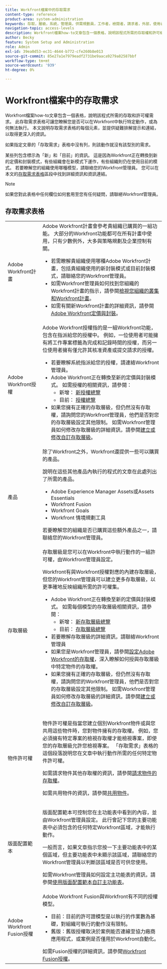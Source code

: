 ```yaml
---
title: Workfront檔案中的存取需求
content-type: reference
product-area: system-administration
keywords: 存取，層級，系統，管理員，供需規劃員，工作者，檢閱者，請求者，外部，使用者
navigation-topic: access-levels
description: Workfront檔案how-to文章包含一個表格，說明該程式所需的存取權和許可權。 本文詳細說明存取需求表格，並包含詳細資訊的連結。
author: Becky
feature: System Setup and Administration
role: Admin
exl-id: 39ea0d53-ec31-4644-b772-cfe260b8e013
source-git-commit: 85e27a1e7979eadf2731be9aaca9279a82587bbf
workflow-type: tm+mt
source-wordcount: '939'
ht-degree: 0%

---
```


# Workfront檔案中的存取需求

Workfront檔案how-to文章包含一個表格，說明該程式所需的存取和許可權需求。 此存取需求表格可讓您瞭解您是否可以在Workfront中執行特定動作，或為何無法執行。 本文說明存取需求表格的每個元素，並提供疑難排解提示和連結，以取得更深入的資訊。

如果指定文章的「存取需求」表格中沒有列，則該動作就沒有該型別的需求。

某些列包含標示為「新」和「目前」的資訊。 這是因為Workfront正在轉換到新的定價和封裝模式，有些組織會在新模式下運作，有些組織則仍在使用目前的模式。 若要瞭解您的組織使用哪種模型，請聯絡您的Workfront管理員。 您可以在本文的[存取需求表格](#the-access-requirements-table)區段中找到詳細資訊和資訊連結。

>[!NOTE]
>
>如果您對此表格中任何欄位如何套用至您有任何疑問，請聯絡Workfront管理員。

## 存取需求表格

<table style="table-layout:auto"> 
 <col> 
 <col> 
 <tbody> 
  <tr> 
   <td role="rowheader">Adobe Workfront計畫</td> 
   <td> Adobe Workfront計畫會參考貴組織已購買的一組功能。 大部分的Workfront功能都可在所有計畫中使用，只有少數例外，大多與策略規劃及企業控制有關。 
   <ul><li>若需瞭解貴組織使用哪種Adobe Workfront計畫，包括貴組織使用的新封裝模式或目前封裝模式，請聯絡您的Workfront管理員。</li>
   <li>如需Workfront管理員如何找到您組織的Workfront計畫的指示，請參閱<a href="/help/quicksilver/administration-and-setup/get-started-wf-administration/firewall-overview.md#view-your-organizations-cluster-and-workfront-plan" class="MCXref xref">檢視您組織的叢集和Workfront計畫</a>。</li><li>如需有關新Workfront計畫的詳細資訊，請參閱<a href="https://business.adobe.com/products/workfront/pricing.html">Adobe Workfront定價與封裝</a>。</li></ul> </td> 
  </tr> 
  <tr> 
   <td role="rowheader">Adobe Workfront授權</td> 
   <td> Adobe Workfront授權指的是一組Workfront功能，包含在指派給您的授權中。 例如，一位使用者可能擁有將工作專案標籤為完成和記錄時間的授權，而另一位使用者擁有僅允許其核准資產或提交請求的授權。 <p> 
   <ul>
   <li>若要瞭解系統指派給您的授權，請連絡Workfront管理員。</li>
   <li>Adobe Workfront正在轉換至新的定價與封裝模式。 如需授權的相關資訊，請參閱：
   <ul>
   <li>新增： <a href="/help/quicksilver/administration-and-setup/add-users/how-access-levels-work/licenses-overview.md" class="MCXref xref">新授權總覽</a></li>
   <li>目前： <a href="/help/quicksilver/administration-and-setup/add-users/access-levels-and-object-permissions/wf-licenses.md" class="MCXref xref">授權總覽</a></li></ul></li>
   <li>如果您擁有正確的存取層級，但仍然沒有存取權，請詢問您的Workfront管理員，他們是否對您的存取層級設定其他限制。 如需Workfront管理員如何修改存取層級的詳細資訊，請參閱<a href="/help/quicksilver/administration-and-setup/get-started-wf-administration/firewall-overview.md#view-your-organizations-cluster-and-workfront-plan" class="MCXref xref">建立或修改自訂存取層級</a>。
   </ul>
      </p> </td> 
  </tr> 
  <tr> 
   <td role="rowheader">產品</td> 
   <td>除了Workfront之外，Workfront還提供一些可以購買的產品。
   <p>說明在這些其他產品內執行的程式的文章在此處列出了所需的產品。</p>
   <ul>
   <li>Adobe Experience Manager Assets或Assets Essentials </li>
   <li>Workfront Fusion</li>
   <li>Workfront Goals</li>
   <li>Workfront 情境規劃工具</li>
   </ul>
   <p>若要瞭解您的組織是否已購買這些額外產品之一，請聯絡您的Workfront管理員。</p></td> 
  </tr> 
  <tr> 
   <td role="rowheader">存取層級</td> 
   <td> 存取層級是您可以在Workfront中執行動作的一組許可權，由Workfront管理員設定。 <p>Workfront有與Workfront授權對應的內建存取層級，但您的Workfront管理員可以建立更多存取層級，以更準確地反映組織所需的許可權集。</p>
   <ul>
    <li>Adobe Workfront正在轉換至新的定價與封裝模式。 如需每個模型的存取層級相關資訊，請參閱：
   <ul>
   <li>新增： <a href="/help/quicksilver/administration-and-setup/add-users/how-access-levels-work/access-level-overview.md" class="MCXref xref">新存取層級總覽</a></li>
   <li>目前： <a href="/help/quicksilver/administration-and-setup/add-users/access-levels-and-object-permissions/access-levels-overview.md" class="MCXref xref">存取層級總覽</a></li></ul></li>
    <li>若要瞭解存取層級的詳細資訊，請聯絡Workfront管理員</li>
    <li>如果您是Workfront管理員，請參閱<a href="/help/quicksilver/administration-and-setup/add-users/configure-and-grant-access/configure-access.md" class="MCXref xref">設定Adobe Workfront的存取權</a>，深入瞭解如何授與存取層級中特定物件的存取權。</li>  
   <li>如果您擁有正確的存取層級，但仍然沒有存取權，請詢問您的Workfront管理員，他們是否對您的存取層級設定其他限制。 如需Workfront管理員如何修改存取層級的詳細資訊，請參閱<a href="/help/quicksilver/administration-and-setup/add-users/configure-and-grant-access/create-modify-access-levels.md" class="MCXref xref">建立或修改自訂存取層級</a>。</li>
    </td>
  </tr> 
  <tr> 
   <td role="rowheader">物件許可權</td> 
   <td><p>物件許可權是指當您建立個別Workfront物件或與您共用這些物件時，您對物件擁有的存取權。 例如，您必須擁有特定專案的檢視存取權才能檢視專案，即使您的存取層級允許您檢視專案。 「存取需求」表格的這個段落說明您在文章中執行動作所需的任何特定物件許可權。</p>
   <p>如需請求物件其他存取權的資訊，請參閱<a href="/help/quicksilver/workfront-basics/grant-and-request-access-to-objects/request-access.md" class="MCXref xref">請求物件的存取權</a>。</p><p>如需共用物件的資訊，請參閱<a href="/help/quicksilver/workfront-basics/grant-and-request-access-to-objects/share-an-object.md" class="MCXref xref">共用物件</a>。</p></td> 
  </tr> 
  <tr> 
   <td role="rowheader">版面配置範本</td> 
   <td><p>版面配置範本可控制您在主功能表中看到的內容，並由Workfront管理員設定。 此行會記下您的主要功能表中必須包含的任何特定Workfront區域，才能執行動作。</p><p>一般而言，如果文章指示您按一下主要功能表中的某個區域，但主要功能表中未顯示該區域，請聯絡您的Workfront管理員以判斷該區域是否可供您使用。</p><p>
   如需Workfront管理員如何設定主功能表的資訊，請參閱<a href="/help/quicksilver/administration-and-setup/customize-workfront/use-layout-templates/customize-main-menu.md" class="MCXref xref">使用版面配置範本自訂主功能表</a>。</p>
   </td> 
  </tr> 
  <tr> 
   <td role="rowheader">Adobe Workfront Fusion授權</td> 
   <td>Adobe Workfront Fusion與Workfront有不同的授權模型。 
   <ul><li>目前：目前的許可證模型是以執行的作業數為基礎，對組織可執行的動作沒有限制。 </li>
   <li>舊版：舊版授權取決於案例能否連線至協力廠商應用程式，或案例是否僅用於Workfront自動化。 </li>
   </ul>
   如需Fusion授權的詳細資訊，請參閱<a href="/help/quicksilver/workfront-fusion/get-started/license-automation-vs-integration.md" class="MCXref xref">Workfront Fusion授權</a>。
   </td> 
  </tr> 
 </tbody> 
</table>
